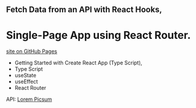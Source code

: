 ## Fetch Data from an API with React Hooks,
# Single-Page App using React Router.

[site on GitHub Pages](https://krzysiek-u.github.io/photo-api-ts/) 

- Getting Started with Create React App (Type Script), 
- Type Script
- useState
- useEffect
- React Router


API: [Lorem Picsum](https://picsum.photos/) 
